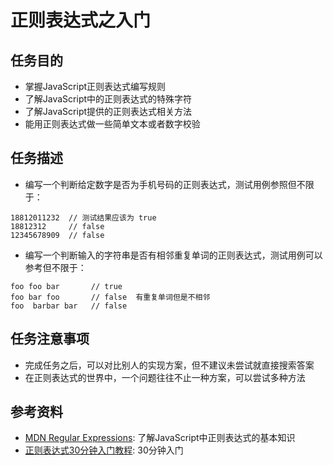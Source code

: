 # 正则表达式之入门

## 任务目的
* 掌握JavaScript正则表达式编写规则
* 了解JavaScript中的正则表达式的特殊字符
* 了解JavaScript提供的正则表达式相关方法
* 能用正则表达式做一些简单文本或者数字校验

## 任务描述
* 编写一个判断给定数字是否为手机号码的正则表达式，测试用例参照但不限于：
````
18812011232  // 测试结果应该为 true
18812312     // false
12345678909  // false
````
* 编写一个判断输入的字符串是否有相邻重复单词的正则表达式，测试用例可以参考但不限于：
````
foo foo bar       // true
foo bar foo       // false  有重复单词但是不相邻
foo  barbar bar   // false
````

## 任务注意事项
* 完成任务之后，可以对比别人的实现方案，但不建议未尝试就直接搜索答案
* 在正则表达式的世界中，一个问题往往不止一种方案，可以尝试多种方法

## 参考资料
* [MDN Regular Expressions](https://developer.mozilla.org/en-US/docs/Web/JavaScript/Guide/Regular_Expressions): 了解JavaScript中正则表达式的基本知识
* [正则表达式30分钟入门教程](http://deerchao.net/tutorials/regex/regex-1.htm): 30分钟入门
